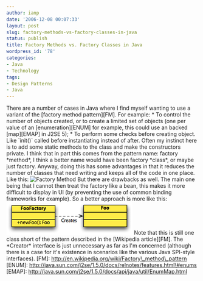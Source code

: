 ```yaml
---
author: ianp
date: '2006-12-08 00:07:33'
layout: post
slug: factory-methods-vs-factory-classes-in-java
status: publish
title: Factory Methods vs. Factory Classes in Java
wordpress_id: '78'
categories:
- Java
- Technology
tags:
- Design Patterns
- Java
---
```


There are a number of cases in Java where I find myself wanting to use a
variant of the [factory method pattern][FM]. For example: \* To control
the number of objects created, or to create a limited set of objects
(one per value of an [enumeration][ENUM] for example, this could use an
backed [map][EMAP] in J2SE 5); \* To perform some checks before creating
object. Like \`init()\` called before instantiating instead of after.
Often my instinct here is to add some static methods to the class and
make the constructors private. I think that in part this comes from the
pattern name: factory \*method\*, I think a better name would have been
factory \*class\*, or maybe just factory. Anyway, doing this has some
advantages in that it reduces the number of classes that need writing
and keeps all of the code in one place. Like this: ![Factory
Method](/images/2006/12/factory-method.png) But there are drawbacks as
well. The main one being that I cannot then treat the factory like a
bean, this makes it more difficult to display in UI (by preventing the
use of common binding frameworks for example). So a better approach is
more like this: ![Factory Class](/images/2006/12/factory-class.png) Note
that this is still one class short of the pattern described in the
[Wikipedia article][FM]. The \*Creator\* interface is just unnecessary
as far as I'm concerned (although there is a case for it's existence in
scenarios like the various Java SPI-style interfaces). [FM]:
http://en.wikipedia.org/wiki/Factory\_method\_pattern [ENUM]:
http://java.sun.com/j2se/1.5.0/docs/relnotes/features.html\#enums
[EMAP]: http://java.sun.com/j2se/1.5.0/docs/api/java/util/EnumMap.html
